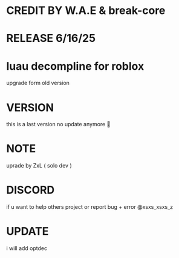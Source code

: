 # CREDIT BY W.A.E & break-core
# RELEASE 6/16/25
# luau decompline for roblox

upgrade form old version 

# VERSION

this is a last version no update anymore 👋

# NOTE

uprade by ZxL ( solo dev )

# DISCORD

if u want to help others project or report bug + error @xsxs_xsxs_z

# UPDATE 

i will add optdec
